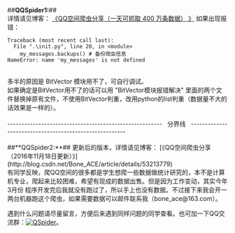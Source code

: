##**QQSpider1:**##
<br/>
详情请见博客： [《QQ空间爬虫分享（一天可抓取 400 万条数据） 》](http://blog.csdn.net/bone_ace/article/details/50771839)
如果出现报错：
```
Traceback (most recent call last):
  File ".\init.py", line 20, in <module>
    my_messages.backups() # 备份爬虫信息
NameError: name 'my_messages' is not defined
```

<br/>
多半的原因是 BitVector 模块用不了，可自行调试。
<br/>
如果确定是BitVector用不了的话可以用 "BitVector模块报错解决" 里面的两个文件替换掉原有文件，不使用BitVector判重，改用python的list判重（数据量不大的话效果是一样的）。

<br/>
<br/>
-------------------------------------------------------&nbsp;&nbsp;&nbsp;分界线&nbsp;&nbsp;&nbsp;-------------------------------------------------------
<br/>
<br/>
##**QQSpider2:**##
更新后的版本，详情请见博客： [《QQ空间爬虫分享（2016年11月18日更新）》](http://blog.csdn.net/Bone_ACE/article/details/53213779)

<br/>
有同学反映，爬QQ空间的很多都是学生想爬一些数据做统计研究的，本不是计算机专业，爬起来比较困难，希望有现成的数据出售。但是因为工作变动，其实今年3月份 程序开发完后我就没有跑过了，所以手上也没有数据。不过接下来我会开一两台机器跑这个爬虫，如果需要数据可以邮件联系我（bone_ace@163.com）。

遇到什么问题请尽量留言，方便后来遇到同样问题的同学查看。也可加一下QQ交流群：<a target="_blank" href="http://shang.qq.com/wpa/qunwpa?idkey=d3bd977692493ea2764aec73f6ead724e3b339c2e4f3999383331a0fab20e2a9"><img border="0" src="http://pub.idqqimg.com/wpa/images/group.png" alt="QSpider" title="QSpider"></a>。

<br/>
<br/>
